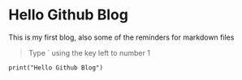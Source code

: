 # Hello Github Blog

This is my first blog, also some of the reminders for markdown files

> Type ` using the key left to number 1

```
print("Hello Github Blog")
```
